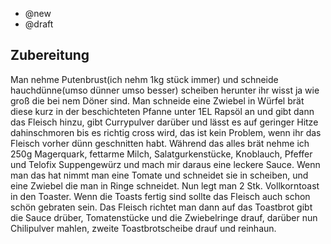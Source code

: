 - @new
- @draft

## Zubereitung
Man nehme Putenbrust(ich nehm 1kg stück immer) und schneide hauchdünne(umso dünner umso besser) scheiben herunter ihr wisst ja wie groß die bei nem Döner sind.
Man schneide eine Zwiebel in Würfel brät diese kurz in der beschichteten Pfanne unter 1EL Rapsöl an und gibt dann das Fleisch hinzu, gibt Currypulver darüber und lässt es auf geringer Hitze dahinschmoren bis es richtig cross wird, das ist kein Problem, wenn ihr das Fleisch vorher dünn geschnitten habt.
Während das alles brät nehme ich 250g Magerquark, fettarme Milch, Salatgurkenstücke, Knoblauch, Pfeffer und Telofix Suppengewürz und mach mir daraus eine leckere Sauce.
Wenn man das hat nimmt man eine Tomate und schneidet sie in scheiben, und eine Zwiebel die man in Ringe schneidet.
Nun legt man 2 Stk. Vollkorntoast in den Toaster.
Wenn die Toasts fertig sind sollte das Fleisch auch schon schön gebraten sein.
Das Fleisch richtet man dann auf das Toastbrot gibt die Sauce drüber, Tomatenstücke und die Zwiebelringe drauf, darüber nun Chilipulver mahlen, zweite Toastbrotscheibe drauf und reinhaun.

